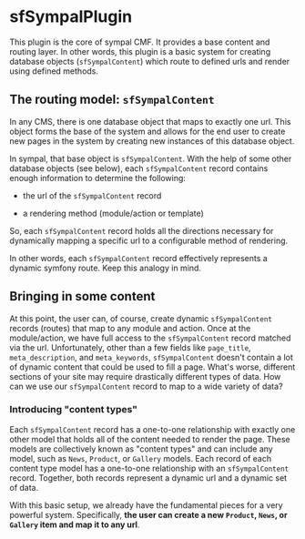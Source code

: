 sfSympalPlugin
==============

This plugin is the core of sympal CMF. It provides a base content and
routing layer. In other words, this plugin is a basic system for creating
database objects (`sfSympalContent`) which route to defined urls and
render using defined methods.

The routing model: `sfSympalContent`
------------------------------------

In any CMS, there is one database object that maps to exactly one url. This
object forms the base of the system and allows for the end user to create
new pages in the system by creating new instances of this database object.

In sympal, that base object is `sfSympalContent`. With the help of some
other database objects (see below), each `sfSympalContent` record contains
enough information to determine the following:

 * the url of the `sfSympalContent` record

 * a rendering method (module/action or template)

So, each `sfSympalContent` record holds all the directions necessary for
dynamically mapping a specific url to a configurable method of rendering.

In other words, each `sfSympalContent` record effectively represents a
dynamic symfony route. Keep this analogy in mind.

Bringing in some content
------------------------

At this point, the user can, of course, create dynamic `sfSympalContent`
records (routes) that map to any module and action. Once at the module/action,
we have full access to the `sfSympalContent` record matched via the url.
Unfortunately, other than a few fields like `page_title`, `meta_description`,
and `meta_keywords`, `sfSympalContent` doesn't contain a lot of dynamic
content that could be used to fill a page. What's worse, different sections
of your site may require drastically different types of data. How can we
use our `sfSympalContent` record to map to a wide variety of data?

### Introducing "content types"

Each `sfSympalContent` record has a one-to-one relationship with exactly
one other model that holds all of the content needed to render the page.
These models are collectively known as "content types" and can include any
model, such as `News`, `Product`, or `Gallery` models. Each record of each
content type model has a one-to-one relationship with an `sfSympalContent`
record. Together, both records represent a dynamic url and a dynamic set
of data.

With this basic setup, we already have the fundamental pieces for a very
powerful system. Specifically, __the user can create a new `Product`,
`News`, or `Gallery` item and map it to any url__.